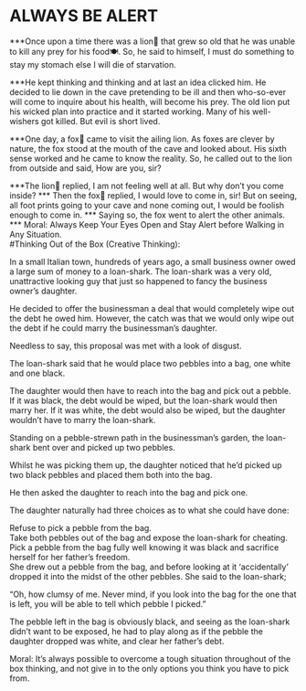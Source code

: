 # ALWAYS BE ALERT 
   ***Once upon a time there was a lion🦁 that grew so old that he was unable to kill any prey for his food🍽. So, he said to himself, I must do something to stay my stomach else I will die of starvation.
   
   ***He kept thinking and thinking and at last an idea clicked him. He decided to lie down in the cave pretending to be ill and then who-so-ever will come to inquire about his health, will become his prey. The old lion put his wicked plan into practice and it started working. Many of his well-wishers got killed. But evil is short lived.
   
   ***One day, a fox🦊 came to visit the ailing lion. As foxes are clever by nature, the fox stood at the mouth of the cave and looked about. His sixth sense worked and he came to know the reality. So, he called out to the lion from outside and said, How are you, sir?
   
   ***The lion🦁 replied, I am not feeling well at all. But why don’t you come inside?
   *** Then the fox🦊 replied, I would love to come in, sir! But on seeing, all foot prints going to your cave and none coming out, I would be foolish enough to come in.
   ***  Saying so, the fox went to alert the other animals.  ***  Moral: Always Keep Your Eyes Open and Stay Alert before Walking in Any Situation.                                                                                            
    #Thinking Out of the Box (Creative Thinking):                          

In a small Italian town, hundreds of years ago, a small business owner owed a large sum of money to a loan-shark. The loan-shark was a very old, unattractive looking guy that just so happened to fancy the business owner’s daughter.                           

He decided to offer the businessman a deal that would completely wipe out the debt he owed him. However, the catch was that we would only wipe out the debt if he could marry the businessman’s daughter.                              

Needless to say, this proposal was met with a look of disgust.                       

The loan-shark said that he would place two pebbles into a bag, one white and one black.                            

The daughter would then have to reach into the bag and pick out a pebble. If it was black, the debt would be wiped, but the loan-shark would then marry her. If it was white, the debt would also be wiped, but the daughter wouldn’t have to marry the loan-shark.                         

Standing on a pebble-strewn path in the businessman’s garden, the loan-shark bent over and picked up two pebbles.                   

Whilst he was picking them up, the daughter noticed that he’d picked up two black pebbles and placed them both into the bag.                    

He then asked the daughter to reach into the bag and pick one.                   

The daughter naturally had three choices as to what she could have done:                

Refuse to pick a pebble from the bag.                        
Take both pebbles out of the bag and expose the loan-shark for cheating.                               
Pick a pebble from the bag fully well knowing it was black and sacrifice herself for her father’s freedom.                               
She drew out a pebble from the bag, and before looking at it ‘accidentally’ dropped it into the midst of the other pebbles. She said to the loan-shark;                  

“Oh, how clumsy of me. Never mind, if you look into the bag for the one that is left, you will be able to tell which pebble I picked.”           

The pebble left in the bag is obviously black, and seeing as the loan-shark didn’t want to be exposed, he had to play along as if the pebble the daughter dropped was white, and clear her father’s debt.                  

Moral: It’s always possible to overcome a tough situation throughout of the box thinking, and not give in to the only options you think you have to pick from.                  
